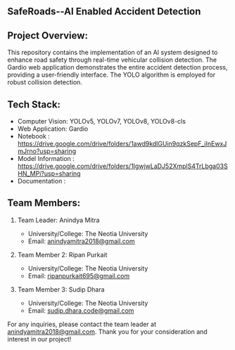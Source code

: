 ## SafeRoads--AI Enabled Accident Detection

## Project Overview:
This repository contains the implementation of an AI system designed to enhance road safety through real-time vehicular collision detection. The Gardio web application demonstrates the entire accident detection process, providing a user-friendly interface. The YOLO algorithm is employed for robust collision detection.

## Tech Stack:
- Computer Vision: YOLOv5, YOLOv7, YOLOv8, YOLOv8-cls
- Web Application: Gardio
- Notebook : https://drive.google.com/drive/folders/1awd9kdlGUin9qzkSepF_iInEwxJmJrno?usp=sharing
- Model Information : https://drive.google.com/drive/folders/1IgwjwLaDJ52XmplS4TrLbga03SHN_MPi?usp=sharing
- Documentation : 

## Team Members:
1. Team Leader: Anindya Mitra
   - University/College: The Neotia University
   - Email: anindyamitra2018@gmail.com

2. Team Member 2: Ripan Purkait
   - University/College: The Neotia University
   - Email: ripanpurkait695@gmail.com

3. Team Member 3: Sudip Dhara
   - University/College: The Neotia University
   - Email: sudip.dhara.code@gmail.com
   

For any inquiries, please contact the team leader at anindyamitra2018@gmail.com. Thank you for your consideration and interest in our project!
